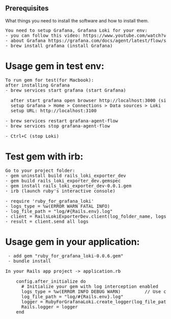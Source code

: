 
## Prerequisites

What things you need to install the software and how to install them.

<pre>
You need to setup Grafana, Grafana Loki for your env: 
- you can follow this video: https://www.youtube.com/watch?v=0B-yQdSXFJE
- about Grafana https://grafana.com/docs/agent/latest/flow/setup/start-agent/
- brew install grafana (install Grafana) 
</pre>

# Usage gem in test env:
<pre>
To run gem for test(for Macbook):
after installing Grafana
- brew services start grafana (start Grafana)

  after start grafana open browser http://localhost:3000 (sighIn with login: admin, password: admin.)
  setup Grafana > Home > Connections > Data sources > Loki
  setup URL: http://localhost:3100

- brew services restart grafana-agent-flow                         // restart Grafana
- brew services stop grafana-agent-flow                            // stop Grafana

- Ctrl+C (stop Loki)                                               // stop Grafana Loki
</pre>

# Test gem with irb:
<pre>
Go to your project folder:
- gem uninstall build rails_loki_exporter_dev                       // if you install gem before
- gem build rails_loki_exporter_dev.gemspec
- gem install rails_loki_exporter_dev-0.0.1.gem
- irb (launch ruby's interactive console)

- require 'ruby_for_grafana_loki'
- logs_type = %w(ERROR WARN FATAL INFO)                             // use custom logs type: ERROR, WARN, FATAL, INFO, DEBUG
- log_file_path = "log/#{Rails.env}.log"                            // your path to *.log
- client = RailsLokiExporterDev.client(log_folder_name, logs_type)  // create client
- result = client.send_all_logs
</pre>

# Usage gem in your application:
<pre>
 - add gem "ruby_for_grafana_loki-0.0.6.gem"                        // to the Gemfile
 - bundle install

In your Rails app project -> application.rb

    config.after_initialize do
      # Initialize your gem with log interception enabled
      logs_type = %w(ERROR INFO DEBUG WARN)         // Use custom logs type: ERROR, WARN, FATAL, INFO, DEBUG 
      log_file_path = "log/#{Rails.env}.log"
      logger = RubyForGrafanaLoki.create_logger(log_file_path, logs_type, intercept_logs: true)
      Rails.logger = logger
    end

</pre>
